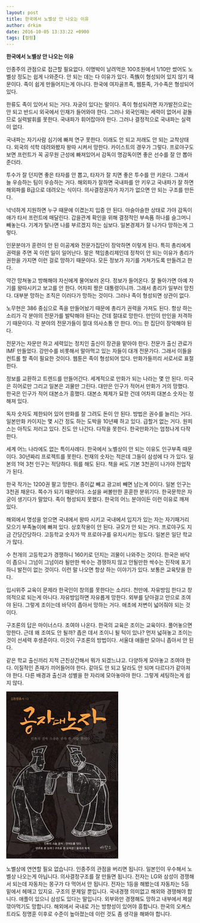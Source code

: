 ```yaml
---
layout: post
title: 한국에서 노벨상 안 나오는 이유
author: drkim
date: 2016-10-05 13:33:22 +0900
tags: [컬럼]
---
```

**한국에서 노벨상 안 나오는 이유** 

  


인종주의 관점으로 접근할 필요없다. 이명박이 날려먹은 100조원에서 1/10만 썼어도 노벨상 정도는 쉽게 나와준다. 안 되는 데는 다 이유가 있다. 족族이 형성되어 있지 않기 때문이다. 족이 쉽게 만들어지는게 아니다. 한국에 여자골프족, 웹툰족, 가수족은 형성되어 있다. 

  


한류도 족이 있어서 되는 거다. 자궁이 있다는 말이다. 족이 형성되려면 자가발전으로는 안 되고 반드시 외국에서 인재가 들어와야 한다. 그러나 외국인재는 세력이 없어서 겉돌므로 실력발휘를 못한다. 국내파가 휘어잡아야 한다. 그러나 결정적으로 국내파는 실력이 없다. 

  


국내파는 자기사람 심기에 빠져 연구 못한다. 이래도 안 되고 저래도 안 되는 교착상태다. 외국의 석학 데려와봤자 왕따 시켜서 망한다. 카이스트의 경우가 그렇다. 프로야구도 보면 프런트가 꼭 공무원 근성에 빠져있어서 감독이 명감독이면 좋은 선수를 잘 안 뽑아준더라. 

  


투수가 잘 던지면 좋은 타자를 안 뽑고, 타자가 잘 치면 좋은 투수를 안 키운다. 그래서 늘 우승하는 팀이 우승하는 거다. 해외파가 잘하면 국내파를 안 키우고 국내파가 잘 하면 해외파를 B급으로 데려오는 식이다. 의사결정권자가 자기가 없으면 안 되는 구조를 만든다. 

  


넉넉하게 지원하면 누구 때문에 이겼는지 입증 안 된다. 아슬아슬한 상태로 가야 감독이 애가 타서 프런트에 매달린다. 갑을관계 확인을 위해 결정적인 부속품 하나를 슬그머니 빼놓는다. 기계가 탈나면 나를 부르겠지 하는 심보다. 일본경제가 잘 나가다 망하는게 그렇다. 

  


인문분야가 훈련이 안 된 이공계와 전문가집단이 장악하면 이렇게 된다. 특히 총리에게 권력을 주면 꼭 이런 일이 일어난다. 말은 책임총리제인데 정착이 안 되는 이유가 총리가 권한을 가지면 이런 걸로 망하기 때문이다. 모든 정보가 자기를 거쳐가도록 만들려고 한다. 

  


약간 망쳐놓고 방해해야 자신에게 물어보러 온다. 정보가 들어온다. 잘 돌아가면 아예 자기를 왕따시키고 보고를 안 한다. 어차피 짱은 대통령이니까. 그래서 총리가 일부러 망친다. 대부분 망하는 조직은 이러다가 망하는 것이다. 그러나 족이 형성되면 상관이 없다. 

  


노무현은 386 중심으로 족을 만들어놨기 때문에 총리가 권력을 가져도 된다. 항상 하는 소리가 각 분야의 전문가를 발탁해야 된다는 건데 절대로 망한다. 만인이 만인을 저격하기 때문이다. 각 분야의 전문가들이 절대 의사소통 안 한다. 어느 한 집단이 장악해야 된다. 

  


전문가는 자문만 하고 세력있는 정치인 출신이 장관을 맡아야 한다. 전문가 출신 관료가 IMF 만들었다. 강만수를 비롯해서 말아먹고 있는 자들이 대개 전문가다. 그래서 이들을 컨트롤 할 족이 필요한 것이다. 웹툰은 족이 형성되어 있다. 만화가들끼리 서로서로 표절한다. 

  


정보를 교환하고 트렌드를 만들어간다. 세계적으로 만화가 되는 나라는 몇 안 된다. 미국은 히어로만 그리고 일본은 괴물만 그린다. 대만은 인구가 적어서 만화가 거의 망했다. 한국은 인구가 적어 대본소가 흥했다. 대본소 체제가 묘한 건데 어차피 대본소 숫자는 정해져 있다. 

  


독자 숫자도 제한되어 있어 만화를 잘 그려도 돈이 안 된다. 방법은 권수를 늘리는 거다. 일본만화 카이지는 몇 시간 정도 하는 도박을 10년째 하고 있다. 급할거 없는 거다. 원피스는 아직도 저러고 있다. 진도 안 나간다. 다작을 못한다. 한국만화가는 엄청나게 다작한다. 

  


세계 어느 나라에도 없는 특이사례다. 한국에서 노벨상이 안 되는 이유도 인구부족 때문이다. 30년짜리 프로젝트를 못한다. 천재의 숫자는 적은데 그들이 삼성에 다 가 있다. 일본의 1억 3천 인구는 적당하다. 뭐를 해도 된다. 책을 써도 기본 3천권이 나가야 전업작가 된다. 

  


한국 작가는 1200권 팔고 망한다. 종이값 빼고 광고비 빼면 남는게 0이다. 일본 인구는 3천권 채운다. 쪽수가 되기 때문이다. 소설을 써볼만한 훈훈한 분위기다. 한국문학은 자궁이 생기다가 말았다. 족이 형성되지 못했다. 한국의 어느 분야이든 이런 이유로 깨져 있다. 

  


해외에서 명성을 얻으면 국내에서 왕따 시키고 국내에서 입지가 있는 자는 자기패거리 모으기 부족놀이에 빠져 있다. 상호작용이 안 된다. 규모가 안 되는 거다. 프로야구도 지금 간당간당하다. 고등학교 숫자가 딱 프로야구를 유지시키는 정도다. 일본은 일단 학교가 많다. 

  


수 천개의 고등학교가 경쟁하니 160키로 던지는 괴물이 나와주는 것이다. 한국은 바닥이 좁으니 그넘이 그넘이라 될만한 싹수는 경쟁하지 않고 안될만한 싹수는 진작에 포기하니 발전이 없는 것이다. 이런 말 나오면 항상 하는 이야기가 있다. 보통은 교육탓을 한다. 

  


입시위주 교육이 문제라 한국인이 창의를 못한다는 소리다. 천만에. 자유방임 한다고 창의적으로 되는게 아니다. 자유방임하면 자유롭게 망한다. 외부를 닫아걸고 안으로 조여야 된다. 그렇게 조이는데 바닥이 좁아서 망하는 거다. 애초에 저변이 넓어줘야 되는 것이다. 

  


구조론의 답은 마이너스다. 조여야 나온다. 한국의 교육은 조이는 교육이다. 풀어놓으면 망한다. 근데 왜 조여도 안 될까? 좁은 데서 조이니 될 턱이 있나? 먼저 넓혀놓고 조이는 것이 선세력 후생존이다. 이것이 구조론의 방법이다. 서울대 애들만 모아니 좁아서 안 된다. 

  


같은 학교 출신끼리 지적 근친상간해서 뭐가 되겠느냐고. 다양하게 모아놓고 조여야 한다. 이질적인 존재가 끼어들어야 한다. 같아도 안 되고 달라도 안 되며 다르다가 같아져야 한다. 다른 배경과 출신과 성별을 한 자리에 모아놓아야 한다. 그렇게 세팅하는게 쉽지 않다. 

  



![](/files/attach/images/199/724/759/555.jpg)   


  


노벨상에 연연할 필요 없습니다. 인종주의 관점을 버리면 됩니다. 일본인이 우수해서 노벨상 나오는게 아닙니다. 의사결정구조를 잘 만들면 됩니다. 전자는 LG와 삼성이 경쟁해서 되는데 자동차는 몽구가 다 먹어서 안 됩니다. 전자는 1등을 해봤는데 자동차는 5등 밑에서 헤매고 있지요. 구조의 문제일 뿐입니다. 국내경쟁 의미없고 해외와 경쟁해야 합니다. 애플이 있으니 삼성도 있다는 말입니다. 외부와만 경쟁해도 망하고 내부에서 제살 깎아먹기도 망합니다. 해외에서 국내로 가는 방향성이 있어야 흥합니다. 한국의 오케스트라도 정명훈 이후로 수준이 높아졌는데 이런 것도 좀 생각을 해봐야 합니다.
